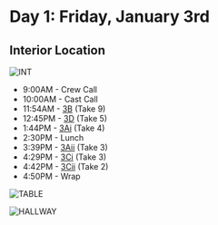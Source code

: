 # Day 1: Friday, January 3rd
## Interior Location
![INT] 

* 9:00AM - Crew Call
* 10:00AM - Cast Call
* 11:54AM - [3B](3B--Take09--.md) (Take 9)
* 12:45PM - [3D](3D--Take05--.md) (Take 5)
* 1:44PM - [3Ai](3Ai--Take04--.md) (Take 4)
* 2:30PM - Lunch
* 3:39PM - [3Aii](3Aii--Take03--.md) (Take 3)
* 4:29PM - [3Ci](3Ci--Take03--.md) (Take 3)
* 4:42PM - [3Cii](3Cii--Take02--.md) (Take 2)
* 4:50PM - Wrap

![TABLE]

![HALLWAY]

[INT]: /CelebrateForever/images/Int_Location.JPG "Before set decoration."
[TABLE]: /CelebrateForever/images/Int_SideTable.JPG "Side table, final set."
[HALLWAY]: /CelebrateForever/images/Int_Hallway.JPG "Trees in hallway, final set."